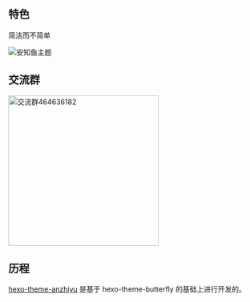 ## 特色

简洁而不简单

![安知鱼主题](https://img02.anheyu.com/adminuploads/1/2023/04/12/64367c8fdcc7f.webp)

## 交流群

<img height="300" alt="交流群464636182" src="https://img02.anheyu.com/adminuploads/1/2023/04/14/6438b945e1834.webp" />

## 历程

[hexo-theme-anzhiyu](https://github.com/anzhiyu-c/hexo-theme-anzhiyu) 是基于 hexo-theme-butterfly 的基础上进行开发的。

